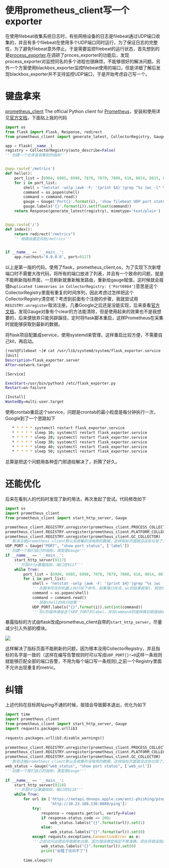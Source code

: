 # 使用prometheus_client写一个exporter
在使用filebeat收集系统日志时，有些网络设备的日志是filebeat通过UDP端口收集的，并且有多个filebeat在使用多个UDP端口同时运行，为了保证日志的完整性，为了避免filebeat意外停止。于是需要监控filebeat的运行状态，首先想到的是[process_exporter](https://github.com/ncabatoff/process-exporter),在调研了proces_exporter的功能后，发现process_exporter对监控同名的多个进程也很麻烦，不能够很好的解决问题。另外一个方案使用blackbox_exporter监控filebeat使用的端口，但是详细了解后发现blackbox_exporter并不支持监控UDP端口，于是开始考虑自己写一个。

# **键盘拿来**

[prometheus_client](https://github.com/prometheus/client_python)  The official Python client for [Prometheus](https://prometheus.io/)，安装和使用详见[官方文档](https://pub.dev/documentation/prometheus_client/latest/prometheus_client/prometheus_client-library.html)，下面贴上我的代码

```python
import os
from flask import Flask, Response, redirect
from prometheus_client import generate_latest, CollectorRegistry, Gauge

app = Flask(__name__)
registry = CollectorRegistry(auto_describe=False)
'''创建一个仓库装收集到的指标'''


@app.route('/metrics')
def hello():
    port_list = [6984, 6985, 6998, 7878, 7879, 7880, 618, 8814, 8815, 8816, 8817, 8818, 8819, 718, 815]
    for i in port_list:
        shell = "netstat -unlp |awk -F: '{print $4}'|grep ^%s |wc -l" % i
        command = os.popen(shell)
        command = command.read()
        gauge = Gauge('Port{}'.format(i), 'show filebeat UDP port status', ['Port'], registry=registry)
        gauge.labels('{}'.format(i)).set(float(command))
    return Response(generate_latest(registry), mimetype='text/plain')


@app.route('/')
def index():
    return redirect("/metrics")
    '''根路由重定向到/metrics'''


if __name__ == '__main__':
    app.run(host='0.0.0.0', port=9117)
```

以上是第一版的代码，使用了flask，prometheus_client,os，为了实现下次新增端口时不需要大改代码，将所有的端口放进了列表，并且有一个致命的问题，就是不能刷新指标界面，一旦刷新就重新触发路由，重新给gauge赋值，这时候就会报错`Duplicated timeseries in CollectorRegistry: {'Port6984'}`意思是这个CollectorRegistry里面有重复的时间序列，因此考虑过怎样把这个CollectorRegistry清空呢？考虑到前面有个注册的步骤，我就尝试用`REGISTRY.unregister`取消注册，几番Google之后还是没能实现，后来查看[官方文档](https://pub.dev/documentation/prometheus_client/latest/prometheus_client/prometheus_client-library.html)，发现Gauge对象有个clear的方法能清除，但是使用起来的效果也不是我想要的，后来便放弃只能另辟蹊径，定时将flask脚本重启，这样Prometheus在采集时就能够获取到最新的数据。

将flask项目配置成service，使用systemd来管理，这样重启比较方便，不需要自己kil，再启动。

```bash
[root@filebeat ~]# cat /usr/lib/systemd/system/flask_exporter.service
[Unit]
Description=flask_exporter.server
After=network.target

[Service]

ExecStart=/usr/bin/python3 /etc/flask_exporter.py
Restart=on-failure

[Install]
WantedBy=multi-user.target
```

使用crontab重启这个service，问题是crontab的最小粒度是每分钟执行一次，Google到了一个思路如下

```bash
   * * * * * systemctl restart flask_exporter.service
   * * * * * sleep 10; systemctl restart flask_exporter.service
   * * * * * sleep 20; systemctl restart flask_exporter.service
   * * * * * sleep 30; systemctl restart flask_exporter.service
   * * * * * sleep 40; systemctl restart flask_exporter.service
   * * * * * sleep 50; systemctl restart flask_exporter.service
```

总算是把这个问题用各种歪门邪道给解决了，折腾了好久。

# **还能优化**

后来在看别人的代码时发现了新的用法，再次发起了尝试。代码修改如下

```python
import os
import prometheus_client
from prometheus_client import start_http_server, Gauge

prometheus_client.REGISTRY.unregister(prometheus_client.PROCESS_COLLECTOR)
prometheus_client.REGISTRY.unregister(prometheus_client.PLATFORM_COLLECTOR)
prometheus_client.REGISTRY.unregister(prometheus_client.GC_COLLECTOR)
'''取消注册prometheus_client默认会收集的没啥用的数据，这样指标页面就没这些垃圾了。'''
UDP_PORT = Gauge("PORT", "show port status", ['label'])
'''创建一个我们自己的指标，类型是Gauge'''
if __name__ == '__main__':
    start_http_server(9117)
    '''开启http暴露指标，端口在9117'''
    while True:
        port_list = [6984, 6985, 6998, 7878, 7879, 7880, 618, 8814, 8815, 8816, 8817, 8818, 8819, 718, 815]
        for i in port_list:
            shell = "netstat -unlp |awk -F: '{print $4}'|grep ^%s |wc -l" % i
            '''在脚本所在的机器上执行如下命令，如果端口存活，wc的结果就是1，其他任何值都是不正常的。'''
            command = os.popen(shell)
            command = command.read()
            '''获取shell的执行结果'''
            UDP_PORT.labels("{}".format(i)).set(int(command))
            '''将i的值传递给这个UDP_PORT的label，并将command的值转换后赋值给UDP_PORT这个指标'''
```

暴露指标的方式由flask改成prometheus_client自带的`start_http_server`，尽量减少引入外部的模块。

![](https://s2.loli.net/2023/02/02/3nHbPzXLIvtAear.png)

这样解决了指标页面不能刷新的问题，因为根本没用CollectorRegistry，并且指标的名字是一致的（这样在编写告警规则时可以写成`UDP_PORT{}!=0`这样一条规则就能够匹配全部的端口告警，不用为每个端口写一条规则),之前一个Registry里面不允许出现重复的metric。

# 纠错

上述代码在目标网址ping不通的时候，报错会导致脚本退出，优化为如下

```python
import time
import prometheus_client
from prometheus_client import start_http_server, Gauge
import requests.packages.urllib3
 
requests.packages.urllib3.disable_warnings()
 
prometheus_client.REGISTRY.unregister(prometheus_client.PROCESS_COLLECTOR)
prometheus_client.REGISTRY.unregister(prometheus_client.PLATFORM_COLLECTOR)
prometheus_client.REGISTRY.unregister(prometheus_client.GC_COLLECTOR)
'''取消注册prometheus_client默认会收集的没啥用的数据，这样指标页面就没这些垃圾了。'''
web_status = Gauge("web_status", "show port status", ['web_url'])
'''创建一个我们自己的指标，类型是Gauge'''
 
if __name__ == '__main__':
    start_http_server(9118)
    '''开启http暴露指标，端口在9118'''
    while True:
        for url in ['https://netapi.devops.apple.com/anti-phishing/ping', 'http://10.23.188.135:8080/ping',
                    'http://10.23.188.136:8080/ping']:
            try:
                response = requests.get(url, verify=False)
                if response.status_code == 200:
                    web_status.labels("{}".format(url)).set(1)
                else:
                    web_status.labels("{}".format(url)).set(0)
            except requests.exceptions.ConnectionError as e:
            '''之前访问出错会导致脚本出错，因为错误类型指定不够准确，现在将错误指定为requests.exceptions.ConnectionError，正常运行'''
                web_status.labels("{}".format(url)).set(0)
                print("出错了访问不了")
 
        time.sleep(9)
```

